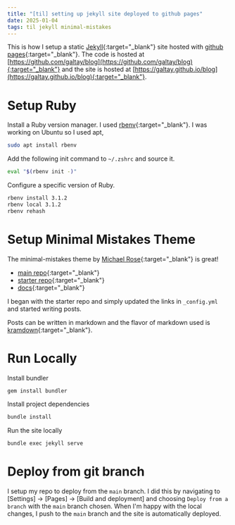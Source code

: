 ```yaml
---
title: "[til] setting up jekyll site deployed to github pages"
date: 2025-01-04
tags: til jekyll minimal-mistakes
---
```


This is how I setup a static [Jekyll](https://jekyllrb.com){:target="_blank"}
site hosted with
[github pages](https://pages.github.com){:target="_blank"}.
The code is hosted at
[https://github.com/galtay/blog](https://github.com/galtay/blog){:target="_blank"}
and the site is hosted at
[https://galtay.github.io/blog](https://galtay.github.io/blog){:target="_blank"}.

# Setup Ruby

Install a Ruby version manager.
I used [rbenv](https://github.com/rbenv/rbenv){:target="_blank"}.
I was working on Ubuntu so I used apt,

```bash
sudo apt install rbenv
```

Add the following init command to `~/.zshrc` and source it.

``` bash
eval "$(rbenv init -)"
```

Configure a specific version of Ruby.

``` bash
rbenv install 3.1.2
rbenv local 3.1.2
rbenv rehash
```

# Setup Minimal Mistakes Theme

The minimal-mistakes theme by [Michael Rose](https://mademistakes.com/){:target="_blank"} is great!

 * [main repo](https://github.com/mmistakes/minimal-mistakes){:target="_blank"}
 * [starter repo](https://github.com/mmistakes/mm-github-pages-starter){:target="_blank"}
 * [docs](https://mmistakes.github.io/minimal-mistakes){:target="_blank"}

I began with the starter repo and simply updated the links in `_config.yml` and started writing posts.

Posts can be written in markdown and the flavor of markdown used is
[kramdown](https://kramdown.gettalong.org/syntax.html){:target="_blank"}.

# Run Locally

Install bundler

``` bash
gem install bundler
```

Install project dependencies

``` bash
bundle install
```

Run the site locally

``` bash
bundle exec jekyll serve
```

# Deploy from git branch

I setup my repo to deploy from the `main` branch.
I did this by navigating to [Settings] -> [Pages] -> [Build and deployment] and choosing `Deploy from a branch`
with the `main` branch chosen.
When I'm happy with the local changes, I push to the `main` branch and the site is automatically deployed.
